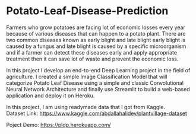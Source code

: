 # Potato-Leaf-Disease-Prediction
Farmers who grow potatoes are facing lot of economic losses every year because of various diseases that can happen to a potato plant. There are two common diseases known as early blight and late blight early blight is caused by a fungus and late blight is caused by a specific microorganism and if a farmer can detect these diseases early and apply appropriate treatment then it can save lot of waste and prevent the economic loss.

In this project I develop an end-to-end Deep Learning project in the field of agriculture. I created a simple Image Classification Model that will categorize Potato Leaf Disease using a simple and classic Convolutional Neural Network Architecture and finally use Streamlit to build a web-based application and deploy it on Heroku.

In this project, I am using readymade data that I got from Kaggle.<br>
Dataset Link: https://www.kaggle.com/abdallahalidev/plantvillage-dataset

Poject Demo: https://pldp.herokuapp.com/

